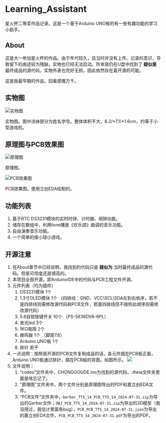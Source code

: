 # Learning_Assistant
星火杯二等奖作品记录。这是一个基于Arduino UNO板的有一些有趣功能的学习小助手。

## About

这是大一参加星火杯的作品。由于年代较久，且当时并没有上传、记录的意识，导致留下的痕迹较为残缺，实物也已经无法启动。所幸我仍在U盘中找到了 **疑似是** 最终成品的源代码，实物外表也完好无损，因此依然存在着开源的可能。

这是我最早期的作品，回看感慨万千。

## 实物图

![实物图](https://i0.hdslb.com/bfs/article/49820e907aee3c5392dade84b7527870481184837.jpg)

实物图。图中涂抹部分为姓名学号。整体体积不大，6.2/*7.1/*1.6cm，约等于小型游戏机。

## 原理图与PCB效果图

![原理图](https://i0.hdslb.com/bfs/article/da45f4ad5c26241fd90376b4a5d5cc2e481184837.png)

原理图。

![PCB效果图](https://i0.hdslb.com/bfs/article/77e67e7fdb0721e945fce6bb5881ffca481184837.jpg)

PCB效果图。使用立创EDA绘制的。

## 功能列表

1. 基于RTC DS3231模块的实时时钟、计时器、闹钟功能。
2. 储存在数组中，利用tone播放《欢乐颂》曲调的音乐功能。
3. 自由演奏音乐功能。
4. 一个简单的接小球小游戏。

## 开源注意

1. 在About章节中已经说明，我找到的代码只是 **疑似为** 当时最终成品的源代码。但是可信度还是很高的。
2. 本项目全部开源，即ArduinoIDE中的代码与PCB工程文件开源。
3. 元件列表（均为插件）
   1. DS3231模块  1个
   2. 1.3寸OLED模块  1个  （四排线：GND、VCC\SCL\SDA左到右依序，若不是四排线则需修改源代码和PCB文件，若是四排线但不按照此顺序则需修改源代码）
   3. 5.8自锁按键开关  10个  （PS-5836DVA-6PL）
   4. 发光led  3个
   5. 1KΩ电阻  2个
   6. 蜂鸣器  1个  （脚距7.6）
   7. Arduino UNO板  1个
   8. 排针  若干
5. 一点说明：按照我开源的PCB文件复制成品的话，各元件插在PCB板正面，Arduino UNO板通过排针，插在PCB板的背面。如图所示。
   ![](https://i0.hdslb.com/bfs/article/3f7768640c78c61772be6aefec451307481184837.jpg)
6. 文件说明：
   1. “codes”文件夹中，CHONGGOUDE.ino为找到的源代码，.theia文件夹里面是啥忘记了。
   2. “原理图”文件夹中，两个文件分别是原理图导出的PDF和嘉立创EDA文件。
   3. “PCB文件”文件夹中，`Gerber_TT5_14_PCB_TT5_14_2024-07-31.zip`为导出的Gerber文件；`OBJ_PCB_TT5_14_2024-07-31.zip`为导出的3D模型（我没用过，我估计里面有bug），`PCB_PCB_TT5_14_2024-07-31.json`为导出的嘉立创EDA文件，`PCB_PCB_TT5_14_2024-07-31.pdf`为导出的PDF。
